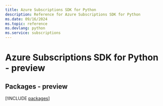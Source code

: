 ```yaml
---
title: Azure Subscriptions SDK for Python
description: Reference for Azure Subscriptions SDK for Python
ms.date: 09/16/2024
ms.topic: reference
ms.devlang: python
ms.service: subscriptions
---
```

# Azure Subscriptions SDK for Python - preview
## Packages - preview
[!INCLUDE [packages](subscriptions-index.md)]